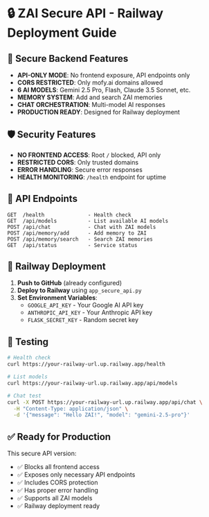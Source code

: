 # 🔒 ZAI Secure API - Railway Deployment Guide

## 🚀 Secure Backend Features

- **API-ONLY MODE**: No frontend exposure, API endpoints only
- **CORS RESTRICTED**: Only mofy.ai domains allowed
- **6 AI MODELS**: Gemini 2.5 Pro, Flash, Claude 3.5 Sonnet, etc.
- **MEMORY SYSTEM**: Add and search ZAI memories
- **CHAT ORCHESTRATION**: Multi-model AI responses
- **PRODUCTION READY**: Designed for Railway deployment

## 🛡️ Security Features

- **NO FRONTEND ACCESS**: Root `/` blocked, API only
- **RESTRICTED CORS**: Only trusted domains
- **ERROR HANDLING**: Secure error responses
- **HEALTH MONITORING**: `/health` endpoint for uptime

## 📡 API Endpoints

```
GET  /health              - Health check
GET  /api/models          - List available AI models  
POST /api/chat            - Chat with ZAI models
POST /api/memory/add      - Add memory to ZAI
POST /api/memory/search   - Search ZAI memories
GET  /api/status          - Service status
```

## 🚀 Railway Deployment

1. **Push to GitHub** (already configured)
2. **Deploy to Railway** using `app_secure_api.py`
3. **Set Environment Variables**:
   - `GOOGLE_API_KEY` - Your Google AI API key
   - `ANTHROPIC_API_KEY` - Your Anthropic API key
   - `FLASK_SECRET_KEY` - Random secret key

## 🧪 Testing

```bash
# Health check
curl https://your-railway-url.up.railway.app/health

# List models
curl https://your-railway-url.up.railway.app/api/models

# Chat test
curl -X POST https://your-railway-url.up.railway.app/api/chat \
  -H "Content-Type: application/json" \
  -d '{"message": "Hello ZAI!", "model": "gemini-2.5-pro"}'
```

## ✅ Ready for Production

This secure API version:
- ✅ Blocks all frontend access
- ✅ Exposes only necessary API endpoints  
- ✅ Includes CORS protection
- ✅ Has proper error handling
- ✅ Supports all ZAI models
- ✅ Railway deployment ready